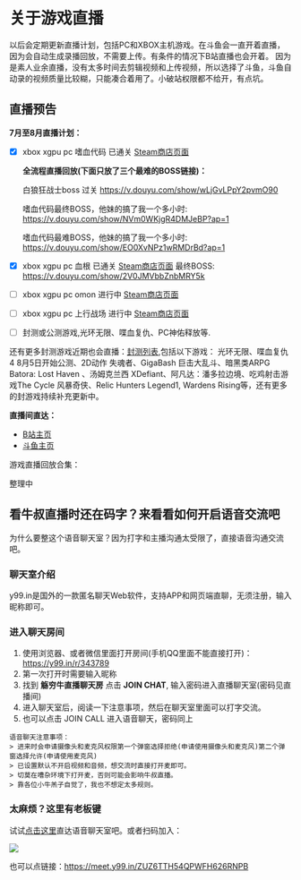 # 关于游戏直播

以后会定期更新直播计划，包括PC和XBOX主机游戏。在斗鱼会一直开着直播，因为会自动生成录播回放，不需要上传。有条件的情况下B站直播也会开着。
因为是素人业余直播，没有太多时间去剪辑视频和上传视频，所以选择了斗鱼，斗鱼自动录的视频质量比较糊，只能凑合着用了。小破站权限都不给开，有点坑。

## 直播预告

**7月至8月直播计划：**

- [x] xbox xgpu pc 嗜血代码 已通关 [Steam商店页面](https://store.steampowered.com/app/678960/CODE_VEIN/)
  
  **全流程直播回放(下面只放了三个最难的BOSS链接)：**
  
    白狼狂战士boss 过关
    https://v.douyu.com/show/wLjGvLPpY2pvmO90

    嗜血代码最终BOSS，他妹的搞了我一个多小时:
    https://v.douyu.com/show/NVm0WKjgR4DMJeBP?ap=1

    嗜血代码最难BOSS，他妹的搞了我一个多小时:
    https://v.douyu.com/show/EO0XvNPz1wRMDrBd?ap=1


- [x] xbox xgpu  pc  血根 已通关 [Steam商店页面](https://store.steampowered.com/app/820540/Bloodroots/)
  最终BOSS:  https://v.douyu.com/show/2V0JMVbbZnbMRY5k
  
- [ ] xbox xgpu  pc omon 进行中 [Steam商店页面](https://store.steampowered.com/app/969760/Omno/)
- [ ] xbox xgpu  pc 上行战场 进行中 [Steam商店页面](https://store.steampowered.com/app/979690/__The_Ascent/)
- [ ] 封测或公测游戏,光环无限、喋血复仇、PC神佑释放等.

还有更多封测游戏近期也会直播：[封测列表](c/g/notes/21-5.md),包括以下游戏：
光环无限、喋血复仇4 8月5日开始公测、2D动作 失魂者、GigaBash 巨击大乱斗、暗黑类ARPG Batora: Lost Haven 、汤姆克兰西 XDefiant、阿凡达：潘多拉边境、吃鸡射击游戏The Cycle 风暴奇侠、Relic Hunters Legend1, Wardens Rising等，还有更多的封游戏持续补充更新中。

**直播间直达：**

- [B站主页](https://live.bilibili.com/22855472)
- [斗鱼主页](https://www.douyu.com/9865870)

游戏直播回放合集：

整理中

## 看牛叔直播时还在码字？来看看如何开启语音交流吧

为什么要整这个语音聊天室？因为打字和主播沟通太受限了，直接语音沟通交流吧。

### 聊天室介绍

y99.in是国外的一款匿名聊天Web软件，支持APP和网页端直聊，无须注册，输入昵称即可。

### 进入聊天房间

1. 使用浏览器、或者微信里面打开房间(手机QQ里面不能直接打开)： https://y99.in/r/343789
2. 第一次打开时需要输入昵称
3. 找到 **觞穷牛直播聊天房** 点击 **JOIN CHAT**, 输入密码进入直播聊天室(密码见直播间)
4. 进入聊天室后，阅读一下注意事项，然后在聊天室里面可以打字交流。
5. 也可以点击 JOIN CALL 进入语音聊天，密码同上

```NOTE
语音聊天注意事项：
> 进来时会申请摄像头和麦克风权限第一个弹窗选择拒绝(申请使用摄像头和麦克风)第二个弹窗选择允许(申请使用麦克风)
> 已设置默认不开启视频和音频，想交流时直接打开麦即可。
> 切莫在嘈杂环境下打开麦，否则可能会影响牛叔直播。
> 靠各位小牛羔子自觉了，我也不想定太多规则。
```

### 太麻烦？这里有老板键

试试[点击这里](https://meet.y99.in/ZUZ6TTH54QPWFH626RNPB)直达语音聊天室吧。或者扫码加入：

![](../../assets/my-img/qrcode_meet.y99.in.png)

也可以点链接：https://meet.y99.in/ZUZ6TTH54QPWFH626RNPB
